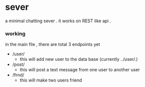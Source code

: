 # sever 

a minimal chatting sever . it works on REST like api . 

### working 

in the main file , there are total 3 endpoints yet 

* /user/
    * this will add new user to the data base (currently ../user/.) 
* /post/
    * this will post a text message from one user to another user 
* /frnd/
    * this will make two users friend